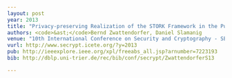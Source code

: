 ```yaml
---
layout: post
year: 2013
title: "Privacy-preserving Realization of the STORK Framework in the Public Cloud"
authors: <code>&ast;</code>Bernd Zwattendorfer, Daniel Slamanig
venue: "10th International Conference on Security and Cryptography - SECRYPT 2013"
vurl: http://www.secrypt.icete.org/?y=2013
pub: http://ieeexplore.ieee.org/xpl/freeabs_all.jsp?arnumber=7223193
bib: http://dblp.uni-trier.de/rec/bib/conf/secrypt/ZwattendorferS13

---
```


